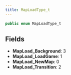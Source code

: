 ```yaml
---
title: MapLoadType_t
---
```


```csharp
public enum MapLoadType_t
```

## Fields

- **MapLoad_Background**: 3
- **MapLoad_LoadGame**: 1
- **MapLoad_NewMap**: 0
- **MapLoad_Transition**: 2

